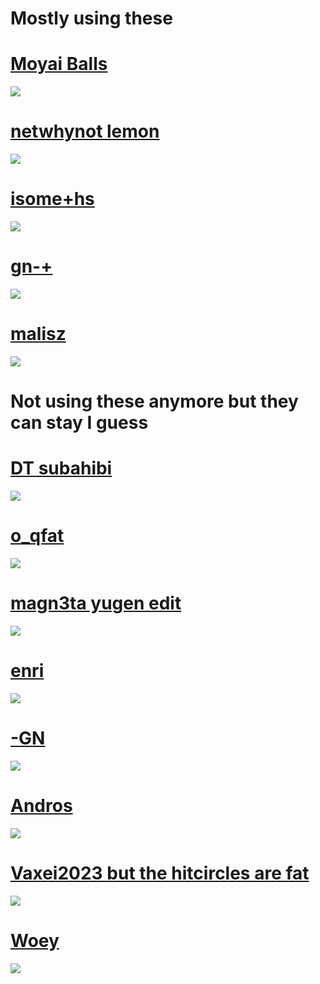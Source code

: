 # Mostly using these

# [Moyai Balls](https://cdn.discordapp.com/attachments/850387066855620648/1111327724628361327/Moyai_Balls.osk)
![](https://cdn.discordapp.com/attachments/850387066855620648/1111327804877975694/screenshot064.png)

# [netwhynot lemon](https://cdn.discordapp.com/attachments/850386776974426226/1099710212815978577/emilia_netwhynot_edit.osk)
![](https://cdn.discordapp.com/attachments/850386776974426226/1099710487203172373/screenshot029.png)

# [isome+hs](https://niceballs.s-ul.eu/vWZi1Rho)
![](https://cdn.discordapp.com/attachments/850387066855620648/1124279012815024128/screenshot079.png)

# [gn-+](https://cdn.discordapp.com/attachments/850387066855620648/1124279481608196157/LuckDOTexe.osk)
![](https://cdn.discordapp.com/attachments/850387066855620648/1124279268852125716/screenshot080.png)

# [malisz](https://cdn.discordapp.com/attachments/850387066855620648/1124279721748860978/azerino2023.osk)
![](https://cdn.discordapp.com/attachments/850387066855620648/1124279952829861908/screenshot081.png)

#

# Not using these anymore but they can stay I guess

# [DT subahibi](https://cdn.discordapp.com/attachments/850387066855620648/1111328710595989515/Prawilosc_vJP_without_followpoints.osk)
![](https://cdn.discordapp.com/attachments/850387066855620648/1111328569122103326/screenshot065.png)

# [o_qfat](https://cdn.discordapp.com/attachments/850387066855620648/1100747101526306936/new_skinzorr.osk)
![](https://cdn.discordapp.com/attachments/850387066855620648/1100747467697434695/screenshot033.png)

# [magn3ta yugen edit](https://cdn.discordapp.com/attachments/850386776974426226/1099706893427027969/-_YUGEN_-.osk)
![](https://cdn.discordapp.com/attachments/850386776974426226/1099707656257683556/screenshot024.png)

# [enri](https://cdn.discordapp.com/attachments/850386776974426226/1099708475317157950/tekkito2_exarch.osk)
![](https://cdn.discordapp.com/attachments/850386776974426226/1099708961231482982/screenshot026.png)

# [-GN](https://cdn.discordapp.com/attachments/850386776974426226/1099709179251404811/GN.osk)
![](https://cdn.discordapp.com/attachments/850386776974426226/1099709481442615396/screenshot027.png)

# [Andros](https://cdn.discordapp.com/attachments/850386776974426226/1099709757134213220/vv_idke_trail.osk)
![](https://cdn.discordapp.com/attachments/850386776974426226/1099709944950947960/screenshot028.png)

# [Vaxei2023 but the hitcircles are fat](https://cdn.discordapp.com/attachments/850386776974426226/1099710806096101466/Vaxei_2023.osk)
![](https://cdn.discordapp.com/attachments/850386776974426226/1099711118806626355/screenshot030.png)

# [Woey](https://cdn.discordapp.com/attachments/850387066855620648/1100745548581056602/ZachTVmlaw_but_better_FOR_MLAW.osk)
![](https://cdn.discordapp.com/attachments/850387066855620648/1100745849602068534/screenshot032.png)


